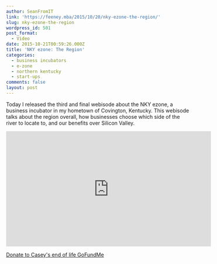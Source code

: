 ```yaml
---
author: SeanFromIT
link: 'https://feeney.mba/2015/10/20/nky-ezone-the-region/'
slug: nky-ezone-the-region
wordpress_id: 501
post_format:
  - Video
date: 2015-10-21T00:59:26.000Z
title: 'NKY ezone: The Region'
categories:
  - business incubators
  - e-zone
  - northern kentucky
  - start-ups
comments: false
layout: post
---
```


Today I released the third and final webisode about the NKY ezone, a business incubator in my hometown of Covington, Kentucky. This webisode talks about the region overall, how businesses choose which side of the river to locate to, and our benefits over Silicon Valley.

<iframe width="560" height="315" src="https://www.youtube.com/embed/xvX1nhtt2Vo?rel=0" frameborder="0" allow="autoplay; encrypted-media" allowfullscreen></iframe>

<a target="_blank" href="https://www.gofundme.com/f/its-our-turn-to-hold-andie/cl/d?utm_campaign=pd_ss_icons&utm_content=amp13_t1&utm_medium=customer&utm_source=copy_link&attribution_id=sl%3A6008e127-94f4-4ad9-81ff-704f285ccd89&ts=1755585403">Donate to Casey's end of life GoFundMe</a>

